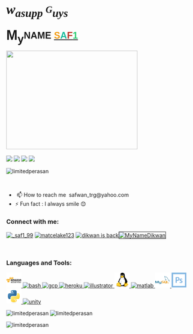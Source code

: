 <!DOCTYPE html>
<h1><span style="font-family:Lucida Sans Unicode,Lucida Grande,sans-s
erif"><span style="font-size:36px"><strong><em>w<sub>asupp&nbsp;<sup>G</sup></sub><sub>uys</sub></em><em>​​​​​​</em><em>​​​​​​</em><em>​​​​​​</em></strong></span></span></h1>

<p><span style="font-size:36px"><span style="font-family:Trebuchet MS,Helvetica,sans-serif"><strong>M<em><sub>​​​​​</sub></em></strong><sub><strong>y<sup>NAME <u><span style="color:#f39c12">S</span><span style="color:#1abc9c">A</span><span style="color:#c0392b">F</span><span style="color:#2ecc71">1</span></u></sup></strong></sub></span></span><span style="font-family:Comic Sans MS,cursive"><span style="font-size:36px">​​​​​​</span></span></p>

<p><img alt="" src="https://ckeditor.com/apps/ckfinder/userfiles/files/18a4949fc9c8067172d3b96e302e7097.gif" style="height:263px; width:350px" /></p>

<p><img src="https://img.shields.io/badge/windows-%230078D6.svg?&amp;style=for-the-badge&amp;logo=windows&amp;logoColor=white" /> <img src="https://img.shields.io/badge/intel-core%20i5%2010th-%230071C5.svg?&amp;style=for-the-badge&amp;logo=intel&amp;logoColor=white" /> <img src="https://img.shields.io/badge/RAM-16GB-%230071C5.svg?&amp;style=for-the-badge&amp;logoColor=white" /> <img src="https://img.shields.io/badge/nvidia-gtx%201650-%2376B900.svg?&amp;style=for-the-badge&amp;logo=nvidia&amp;logoColor=white" /></p>

<p><img alt="limitedperasan" src="https://komarev.com/ghpvc/?username=limitedperasan&amp;label=Profile%20views&amp;color=0e75b6&amp;style=flat" /></p>

<p><a href="https://twitter.com/" target="blank"><img alt="" src="https://img.shields.io/twitter/follow/?logo=twitter&amp;style=for-the-badge" /></a></p>

<ul>
	<li>&nbsp;📫 How to reach me&nbsp; safwan_trg@yahoo.com</li>
	<li>⚡ Fun fact : I always smile 😊</li>
</ul>

<h3>Connect with me:</h3>

<p><a href="https://instagram.com/_saf1_99" target="blank"><img alt="_saf1_99" src="https://cdn.jsdelivr.net/npm/simple-icons@v3/icons/instagram.svg" style="height:30px; width:40px" /></a> <a href="https://mail.google.com" target="blank"><img alt="matcelake123" src="https://cdn.jsdelivr.net/npm/simple-
icons@v3/icons/gmail.svg" style="height:30px; width:40px" /></a> <a href="https://www.youtube.com/c/dikwan is back" target="blank"><img alt="dikwan is back" src="https://cdn.jsdelivr.net/npm/simple-icons@v3/icons/youtube.svg" style="height:30px; width:40px" /></a><a href="https://t.me/MyNameDikwan"><img alt="MyNameDikwan" src="https://cdn.jsdelivr.net/npm/simple-icons@v3/icons/telegram.svg" style="border-style:solid; border-width:1px; height:30px; width:40px" /></a></p>

<p>&nbsp;</p>

<h3>Languages and Tools:</h3>

<p><a href="https://aws.amazon.com" target="_blank"><img alt="aws" src="https://raw.githubusercontent.com/devicons/devicon/master/icons/amazonwebservices/amazonwebservices-original-wordmark.svg" style="height:40px; width:40px" /> </a> <a href="https://www.gnu.org/software/bash/" target="_blank"> <img alt="bash" src="https://www.vectorlogo.zone/logos/gnu_bash/gnu_bash-icon.svg" style="height:40px; width:40px" /> </a> <a href="https://cloud.google.com" target="_blank"> <img alt="gcp" src="https://www.vectorlogo.zone/logos/google_cloud/google_cloud-icon.svg" style="height:40px; width:40px" /> </a> <a href="https://heroku.com" target="_blank"> <img alt="heroku" src="https://www.vectorlogo.zone/logos/heroku/heroku-icon.svg" style="height:40px; width:40px" /> </a> <a href="https://www.adobe.com/in/products/illustrator.html" target="_blank"> <img alt="illustrator" src="https://www.vectorlogo.zone/logos/adobe_illustrator/adobe_illustrator-icon.svg" style="height:40px; width:40px" /> </a> <a href="https://www.linux.org/" target="_blank"> <img alt="linux" src="https://raw.githubusercontent.com/devicons/devicon/master/icons/linux/linux-original.svg" style="height:40px; width:40px" /> </a> <a href="https://www.mathworks.com/" target="_blank"> <img alt="matlab" src="https://upload.wikimedia.org/wikipedia/commons/2/21/Matlab_Logo.png" style="height:40px; width:40px" /> </a> <a href="https://www.mysql.com/" target="_blank"> <img alt="mysql" src="https://raw.githubusercontent.com/devicons/devicon/master/icons/mysql/mysql-original-wordmark.svg" style="height:40px; width:40px" /> </a> <a href="https://www.photoshop.com/en" target="_blank"> <img alt="photoshop" src="https://raw.githubusercontent.com/devicons/devicon/master/icons/photoshop/photoshop-line.svg" style="height:40px; width:40px" /> </a> <a href="https://www.python.org" target="_blank"> <img alt="python" src="https://raw.githubusercontent.com/devicons/devicon/master/icons/python/python-original.svg" style="height:40px; width:40px" /> </a> <a href="https://unity.com/" target="_blank"> <img alt="unity" src="https://www.vectorlogo.zone/logos/unity3d/unity3d-icon.svg" style="height:40px; width:40px" /> </a></p>

<p><img alt="limitedperasan" src="https://github-readme-stats.vercel.app/api/top-langs?username=limitedperasan&amp;show_icons=true&amp;locale=en&amp;layout=compact" style="float:left" /></p>

<p>&nbsp;<img alt="limitedperasan" src="https://github-readme-stats.vercel.app/api?username=limitedperasan&amp;show_icons=true&amp;locale=en" /></p>

<p><img alt="limitedperasan" src="https://github-readme-streak-stats.herokuapp.com/?user=limitedperasan&amp;" /></p>

